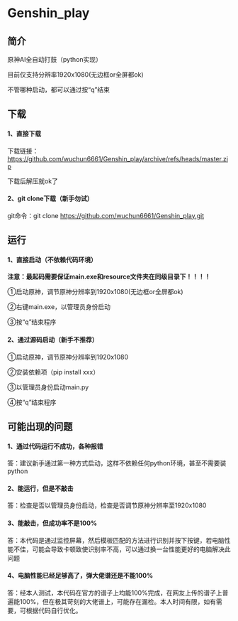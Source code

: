 # Genshin_play

## 简介

原神AI全自动打鼓（python实现）

目前仅支持分辨率1920x1080(无边框or全屏都ok)

不管哪种启动，都可以通过按“q”结束

## 下载
#### 1、直接下载
下载链接：https://github.com/wuchun6661/Genshin_play/archive/refs/heads/master.zip

下载后解压就ok了

#### 2、git clone下载（新手勿试）

git命令：git clone https://github.com/wuchun6661/Genshin_play.git

## 运行

#### 1、直接启动（不依赖代码环境）

**注意：最起码需要保证main.exe和resource文件夹在同级目录下！！！！**

①启动原神，调节原神分辨率到1920x1080(无边框or全屏都ok)

②右键main.exe，以管理员身份启动

③按“q”结束程序

#### 2、通过源码启动（新手不推荐）

①启动原神，调节原神分辨率到1920x1080

②安装依赖项（pip install xxx）

③以管理员身份启动main.py

④按“q”结束程序

## 可能出现的问题

#### 1、通过代码运行不成功，各种报错

答：建议新手通过第一种方式启动，这样不依赖任何python环境，甚至不需要装python

#### 2、能运行，但是不敲击

答：检查是否以管理员身份启动，检查是否调节原神分辨率至1920x1080

#### 3、能敲击，但成功率不是100%

答：本代码是通过监控屏幕，然后模板匹配的方法进行识别并按下按键，若电脑性能不佳，可能会导致卡顿致使识别率不高，可以通过换一台性能更好的电脑解决此问题

#### 4、电脑性能已经足够高了，弹大佬谱还是不能100%

答：经本人测试，本代码在官方的谱子上均能100%完成，在网友上传的谱子上普遍能100%，但在极其苛刻的大佬谱上，可能存在漏检。本人时间有限，如有需要，可根据代码自行优化。


